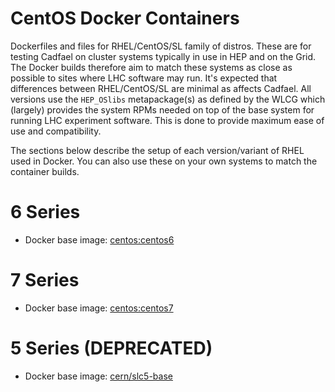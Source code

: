 CentOS Docker Containers
========================
Dockerfiles and files for RHEL/CentOS/SL family of distros. These are
for testing Cadfael on cluster systems typically in use in HEP and on
the Grid. The Docker builds therefore aim to match these systems as
close as possible to sites where LHC software may run. It's expected
that differences between RHEL/CentOS/SL are minimal as affects Cadfael.
All versions use the `HEP_OSlibs` metapackage(s) as defined by the WLCG
which (largely) provides the system RPMs needed on top of the base 
system for running LHC experiment software. This is done to provide
maximum ease of use and compatibility.

The sections below describe the setup of each version/variant of RHEL
used in Docker. You can also use these on your own systems to match the container builds.

6 Series
========
- Docker base image: [centos:centos6](https://registry.hub.docker.com/_/centos/)

7 Series
========
- Docker base image: [centos:centos7](https://registry.hub.docker.com/_/centos/)


5 Series (DEPRECATED)
=====================
- Docker base image: [cern/slc5-base](https://registry.hub.docker.com/u/cern/slc5-base/)


